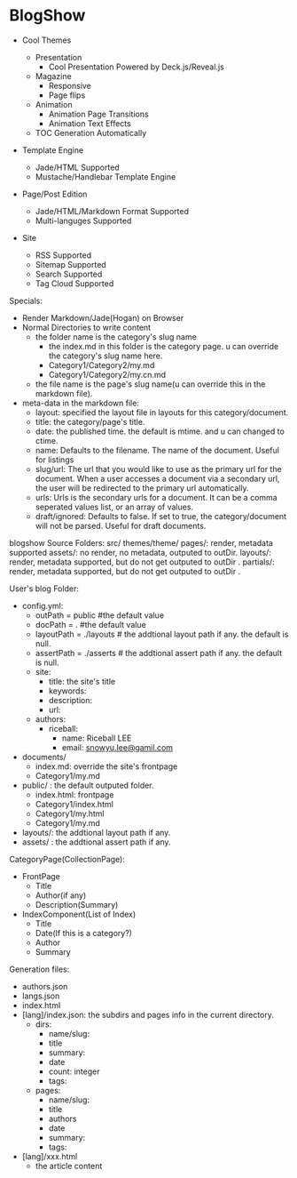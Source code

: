 
BlogShow
=========

* Cool Themes
  * Presentation
    * Cool Presentation Powered by Deck.js/Reveal.js
  * Magazine
    * Responsive
    * Page flips
  * Animation
    * Animation Page Transitions
    * Animation Text Effects
  * TOC Generation Automatically

* Template Engine
  * Jade/HTML Supported
  * Mustache/Handlebar Template Engine

* Page/Post Edition
  * Jade/HTML/Markdown Format Supported
  * Multi-languges Supported

* Site
  * RSS Supported
  * Sitemap Supported
  * Search Supported
  * Tag Cloud Supported


Specials:

* Render Markdown/Jade(Hogan) on Browser
* Normal Directories to write content
  * the folder name is the category's slug name
    * the index.md in this folder is the category page. u can override the category's slug name here.
    * Category1/Category2/my.md
    * Category1/Category2/my.cn.md
  * the file name is the page's slug name(u can override this in the markdown file).
* meta-data in the markdown file:
  * layout: specified the layout file in layouts for this category/document.
  * title: the category/page's title.
  * date:  the published time. the default is mtime. and u can changed to ctime.
  * name:  Defaults to the filename. The name of the document. Useful for listings
  * slug/url:  The url that you would like to use as the primary url for the document. 
    When a user accesses a document via a secondary url, the user will be redirected
    to the primary url automatically.
  * urls: Urls is the secondary urls for a document. It can be a comma seperated values
    list, or an array of values.
  * draft/ignored: Defaults to false. If set to true, the category/document will not be parsed.
    Useful for draft documents.


blogshow Source Folders:
  src/
    themes/theme/
      pages/: render, metadata supported
      assets/:     no render, no metadata, outputed to outDir.
      layouts/:   render, metadata supported, but do not get outputed to outDir .
      partials/:  render, metadata supported, but do not get outputed to outDir .

User's blog Folder:

* config.yml:
  * outPath     = public #the default value
  * docPath     = .      #the default value
  * layoutPath  = ./layouts  # the addtional layout path if any. the default is null.
  * assertPath  = ./asserts  # the addtional assert path if any. the default is null.
  * site:
    * title: the site's title
    * keywords: 
    * description:
    * url:
  * authors:
    * riceball:
      * name: Riceball LEE
      * email: snowyu.lee@gamil.com
* documents/
  * index.md: override the site's frontpage
  * Category1/my.md
* public/ : the default outputed folder.
  * index.html: frontpage
  * Category1/index.html
  * Category1/my.html
  * Category1/my.md
* layouts/: the addtional layout path if any.
* assets/ : the addtional assert path if any.

CategoryPage(CollectionPage):

* FrontPage
  * Title
  * Author(if any)
  * Description(Summary)
* IndexComponent(List of Index)
  * Title
  * Date(If this is a category?)
  * Author
  * Summary
  
Generation files:

* authors.json
* langs.json
* index.html
* [lang]/index.json: the subdirs and pages info in the current directory.
  * dirs:
    * name/slug:
    * title
    * summary:
    * date
    * count: integer
    * tags:
  * pages:
    * name/slug:
    * title
    * authors
    * date
    * summary:
    * tags:
* [lang]/xxx.html
  * the article content


